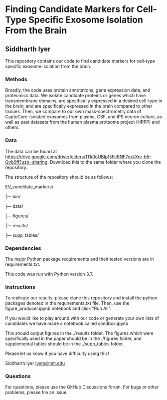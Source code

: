 # Finding Candidate Markers for Cell-Type Specific Exosome Isolation From the Brain

## Siddharth Iyer

This repository contains our code to find candidate markers for cell-type specific exosome isolation from the brain. 

### Methods

Broadly, the code uses protein annotations, gene expression data, and proteomics data. We isolate candidate proteins or genes which have transmembrane domains, are specifically expressed in a desired cell-type in the brain, and are specifically expressed in the brain compared to other tissues. Then, we compare to our own mass-spectrometry data of CaptoCore-isolated exosomes from plasma, CSF, and iPS neuron culture, as well as past datasets from the human plasma proteome project (HPPP) and others.

### Data

The data can be found at https://drive.google.com/drive/folders/1Tk0oUBIp15FeRNF7exkXnr-b5-Gvb0ff?usp=sharing. Download this to the same folder where you clone the repository.

The structure of the repository should be as follows:

EV_candidate_markers/

├─ bin/

├─ data/

├─ figures/

├─ results/

├─ supp_tables/


### Dependencies

The major Python package requirements and their tested versions are in requirements.txt.

This code was run with Python version 3.7.

### Instructions

To replicate our results, please clone this repository and install the python packages denoted in the requirements.txt file. Then, use the figure_producer.ipynb notebook and click "Run All".

If you would like to play around with our code or generate your own lists of candidates we have made a notebook called sandbox.ipynb. 

This should output figures in the ./results folder. The figures which were specifically used in the paper should be in the ./figures folder, and supplemental tables should be in the ./supp_tables folder. 

Please let us know if you have difficulty using this!

Siddharth Iyer
iyers@mit.edu

### Questions

For questions, please use the GitHub Discussions forum. For bugs or other problems, please file an issue.
